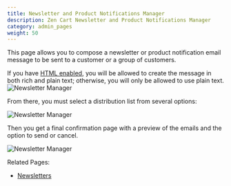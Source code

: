 ```yaml
---
title: Newsletter and Product Notifications Manager 
description: Zen Cart Newsletter and Product Notifications Manager 
category: admin_pages
weight: 50
---
```


This page allows you to compose a newsletter or product notification 
email message to be sent to a customer or a group of customers.

If you have [HTML enabled](/user/admin_pages/configuration/configuration_emailoptions/#enable_html_emails), you will be allowed to create the message in
both rich and plain text; otherwise, you will only be allowed to use plain text. 
![Newsletter Manager](/images/newsletter.png)

From there, you must select a distribution list from several options: 

![Newsletter Manager](/images/newsletter_2.png)

Then you get a final confirmation page with a preview of the emails and the option to send or cancel.

![Newsletter Manager](/images/newsletter_3.png)

Related Pages: 

- [Newsletters](/user/email/newsletters/)

